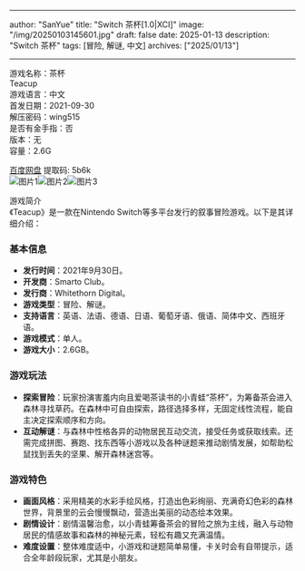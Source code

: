 
---
author: "SanYue"
title: "Switch 茶杯[1.0|XCI]"
image: "/img/20250103145601.jpg"
draft: false
date: 2025-01-13
description: "Switch 茶杯"
tags: [冒险, 解谜, 中文]
archives: ["2025/01/13"]

---

游戏名称：茶杯   
Teacup    
游戏语言：中文  
首发日期：2021-09-30  
解压密码：wing515  
是否有金手指：否  
版本：无   
容量：2.6G

[百度网盘](https://pan.baidu.com/s/1L7F3f8WlXaF_QRfw7pVyFg) 提取码: 5b6k  
![图片1](/img/915863.jpg)![图片2](/img/38b3ca.jpg)![图片3](/img/6cd509.jpg)  

游戏简介  
《Teacup》是一款在Nintendo Switch等多平台发行的叙事冒险游戏。以下是其详细介绍：

### 基本信息
- **发行时间**：2021年9月30日。
- **开发商**：Smarto Club。
- **发行商**：Whitethorn Digital。
- **游戏类型**：冒险、解谜。
- **支持语言**：英语、法语、德语、日语、葡萄牙语、俄语、简体中文、西班牙语。
- **游戏模式**：单人。
- **游戏大小**：2.6GB。

### 游戏玩法
- **探索冒险**：玩家扮演害羞内向且爱喝茶读书的小青蛙“茶杯”，为筹备茶会进入森林寻找草药。在森林中可自由探索，路径选择多样，无固定线性流程，能自主决定探索顺序和方向。
- **互动解谜**：与森林中性格各异的动物居民互动交流，接受任务或获取线索。还需完成拼图、赛跑、找东西等小游戏以及各种谜题来推动剧情发展，如帮助松鼠找到丢失的坚果、解开森林迷宫等。

### 游戏特色
- **画面风格**：采用精美的水彩手绘风格，打造出色彩绚丽、充满奇幻色彩的森林世界，背景里的云会慢慢飘动，营造出美丽的动态绘本效果。
- **剧情设计**：剧情温馨治愈，以小青蛙筹备茶会的冒险之旅为主线，融入与动物居民的情感故事和森林的神秘元素，轻松有趣又充满温情。
- **难度设置**：整体难度适中，小游戏和谜题简单易懂，卡关时会有自带提示，适合全年龄段玩家，尤其是小朋友。
